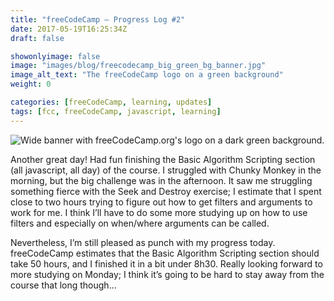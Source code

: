 ```yaml
---
title: "freeCodeCamp – Progress Log #2"
date: 2017-05-19T16:25:34Z
draft: false

showonlyimage: false
image: "images/blog/freecodecamp_big_green_bg_banner.jpg"
image_alt_text: "The freeCodeCamp logo on a green background"
weight: 0

categories: [freeCodeCamp, learning, updates]
tags: [fcc, freeCodeCamp, javascript, learning]
---
```


![Wide banner with freeCodeCamp.org's logo on a dark green background.](/images/blog/freeCodeCamp_big_green_bg.png)

Another great day! Had fun finishing the Basic Algorithm Scripting section (all javascript, all day) of the course. I struggled with Chunky Monkey in the morning, but the big challenge was in the afternoon. It saw me struggling something fierce with the Seek and Destroy exercise; I estimate that I spent close to two hours trying to figure out how to get filters and arguments to work for me. I think I’ll have to do some more studying up on how to use filters and especially on when/where arguments can be called.

Nevertheless, I’m still pleased as punch with my progress today. freeCodeCamp estimates that the Basic Algorithm Scripting section should take 50 hours, and I finished it in a bit under 8h30. Really looking forward to more studying on Monday; I think it’s going to be hard to stay away from the course that long though…